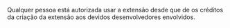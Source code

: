 Qualquer pessoa está autorizada usar a extensão desde que de os créditos da criação da extensão aos devidos desenvolvedores envolvidos.